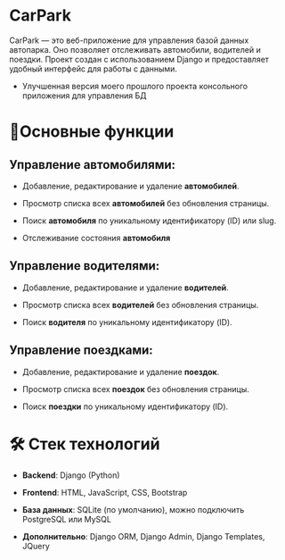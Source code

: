 # CarPark

CarPark — это веб-приложение для управления базой данных автопарка. Оно позволяет отслеживать автомобили, водителей и поездки. Проект создан с использованием Django и предоставляет удобный интерфейс для работы с данными.
- Улучшенная версия моего прошлого проекта консольного приложения для управления БД
# 🚀Основные функции

## Управление автомобилями:

  - Добавление, редактирование и удаление **автомобилей**.

  - Просмотр списка всех **автомобилей** без обновления страницы.

  - Поиск **автомобиля** по уникальному идентификатору (ID) или slug.

  - Отслеживание состояния **автомобиля**

## Управление водителями:

  - Добавление, редактирование и удаление **водителей**.

  - Просмотр списка всех **водителей** без обновления страницы.

  - Поиск **водителя** по уникальному идентификатору (ID).

## Управление поездками:

  - Добавление, редактирование и удаление **поездок**.

   - Просмотр списка всех **поездок** без обновления страницы.

   - Поиск **поездки** по уникальному идентификатору (ID).

# 🛠️ Стек технологий

   - **Backend**: Django (Python)

   - **Frontend**: HTML, JavaScript, CSS, Bootstrap

   - **База данных**: SQLite (по умолчанию), можно подключить PostgreSQL или MySQL

   - **Дополнительно**: Django ORM, Django Admin, Django Templates, JQuery
